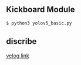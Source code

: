 ## Kickboard Module

```bash
$ python3 yolov5_basic.py
```
## discribe
[velog link](https://velog.io/@choo121600/%ED%97%AC%EB%A9%A7-%EC%B0%A9%EC%9A%A9-%EC%97%AC%EB%B6%80%EC%99%80-%EC%96%B4%EB%A6%B0%EC%9D%B4-%EB%B3%B4%ED%98%B8%EA%B5%AC%EC%97%AD-%ED%83%90%EC%A7%80%EB%A5%BC-%ED%86%B5%ED%95%9C-%ED%82%A5%EB%B3%B4%EB%93%9C-%EC%B5%9C%EB%8C%80-%EC%86%8D%EB%8F%84-%EC%A0%9C%EC%96%B4-%EB%AA%A8%EB%93%88)
